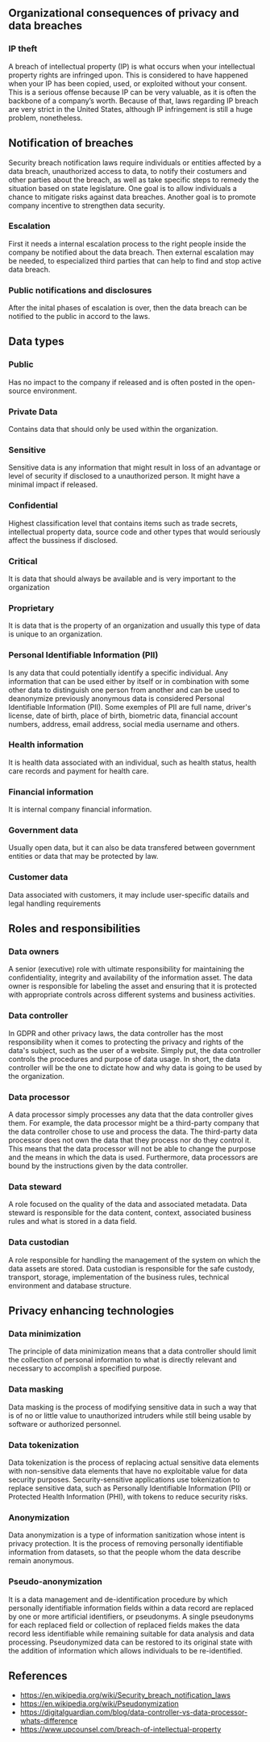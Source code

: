 ## Organizational consequences of privacy and data breaches
### IP theft
A breach of intellectual property (IP) is what occurs when your intellectual property rights are infringed upon. This is considered to have happened when your IP has been copied, used, or exploited without your consent. This is a serious offense because IP can be very valuable, as it is often the backbone of a company’s worth. Because of that, laws regarding IP breach are very strict in the United States, although IP infringement is still a huge problem, nonetheless.

## Notification of breaches
Security breach notification laws require individuals or entities affected by a data breach, unauthorized access to data, to notify their costumers and other parties about the breach, as well as take specific steps to remedy the situation based on state legislature. One goal is to allow individuals a chance to mitigate risks against data breaches. Another goal is to promote company incentive to strengthen data security.
### Escalation
First it needs a internal escalation process to the right people inside the company be notified about the data breach. Then external escalation may be needed, to especialized third parties that can help to find and stop active data breach.
### Public notifications and disclosures
After the inital phases of escalation is over, then the data breach can be notified to the public in accord to the laws.
## Data types
### Public
Has no impact to the company if released and is often posted in the open-source environment.
### Private Data
Contains data that should only be used within the organization.
### Sensitive
Sensitive data is any information that might result in loss of an advantage or level of security if disclosed to a unauthorized person. It might have a minimal impact if released.
### Confidential
Highest classification level that contains items such as trade secrets, intellectual property data, source code and other types that would seriously affect the bussiness if disclosed.
### Critical
It is data that should always be available and is very important to the organization
### Proprietary
It is data that is the property of an organization and usually this type of data is unique to an organization.
### Personal Identifiable Information (PII)
Is any data that could potentially identify a specific individual. Any information that can be used either by itself or in combination with some other data to distinguish one person from another and can be used to deanonymize previously anonymous data is considered Personal Identifiable Information (PII). Some exemples of PII are full name, driver's license, date of birth, place of birth, biometric data, financial account numbers, address, email address, social media username and others.
### Health information
It is health data associated with an individual, such as health status, health care records and payment for health care.
### Financial information
It is internal company financial information.
### Government data
Usually open data, but it can also be data transfered between government entities or data that may be protected by law.
### Customer data
Data associated with customers, it may include user-specific datails and legal handling requirements
## Roles and responsibilities
### Data owners
A senior (executive) role with ultimate responsibility for maintaining the confidentiality, integrity and availability of the information asset. The data owner is responsible for labeling the asset and ensuring that it is protected with appropriate controls across different systems and business activities.
### Data controller
In GDPR and other privacy laws, the data controller has the most responsibility when it comes to protecting the privacy and rights of the data's subject, such as the user of a website. Simply put, the data controller controls the procedures and purpose of data usage. In short, the data controller will be the one to dictate how and why data is going to be used by the organization.
### Data processor
A data processor simply processes any data that the data controller gives them. For example, the data processor might be a third-party company that the data controller chose to use and process the data. The third-party data processor does not own the data that they process nor do they control it. This means that the data processor will not be able to change the purpose and the means in which the data is used. Furthermore, data processors are bound by the instructions given by the data controller.
### Data steward
A role focused on the quality of the data and associated metadata. Data steward is responsible for the data content, context, associated business rules and what is stored in a data field.
### Data custodian
A role responsible for handling the management of the system on which the data assets are stored. Data custodian is responsible for the safe custody, transport, storage, implementation of the business rules, technical environment and database structure.

## Privacy enhancing technologies
### Data minimization
The principle of data minimization means that a data controller should limit the collection of personal information to what is directly relevant and necessary to accomplish a specified purpose.
### Data masking
Data masking is the process of modifying sensitive data in such a way that is of no or little value to unauthorized intruders while still being usable by software or authorized personnel.
### Data tokenization
Data tokenization is the process of replacing actual sensitive data elements with non-sensitive data elements that have no exploitable value for data security purposes. Security-sensitive applications use tokenization to replace sensitive data, such as Personally Identifiable Information (PII) or Protected Health Information (PHI), with tokens to reduce security risks. 
### Anonymization
Data anonymization is a type of information sanitization whose intent is privacy protection. It is the process of removing personally identifiable information from datasets, so that the people whom the data describe remain anonymous.
### Pseudo-anonymization
It is a data management and de-identification procedure by which personally identifiable information fields within a data record are replaced by one or more artificial identifiers, or pseudonyms. A single pseudonyms for each replaced field or collection of replaced fields makes the data record less identifiable while remaining suitable for data analysis and data processing. Pseudonymized data can be restored to its original state with the addition of information which allows individuals to be re-identified.

## References
- https://en.wikipedia.org/wiki/Security_breach_notification_laws
- https://en.wikipedia.org/wiki/Pseudonymization
- https://digitalguardian.com/blog/data-controller-vs-data-processor-whats-difference
- https://www.upcounsel.com/breach-of-intellectual-property
